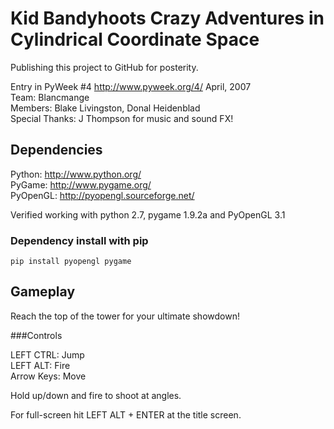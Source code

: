 Kid Bandyhoots Crazy Adventures in Cylindrical Coordinate Space
===
Publishing this project to GitHub for posterity.

Entry in PyWeek #4  <http://www.pyweek.org/4/> April, 2007  
Team: Blancmange  
Members: Blake Livingston, Donal Heidenblad  
Special Thanks: J Thompson for music and sound FX!

Dependencies
---
  Python:     		 <http://www.python.org/>  
  PyGame:    		 <http://www.pygame.org/>  
  PyOpenGL:   		 <http://pyopengl.sourceforge.net/>

Verified working with python 2.7, pygame 1.9.2a and PyOpenGL 3.1

### Dependency install with pip

	pip install pyopengl pygame

Gameplay
---

Reach the top of the tower for your ultimate showdown!

###Controls

LEFT CTRL: Jump  
LEFT ALT:  Fire  
Arrow Keys: Move 

Hold up/down and fire to shoot at angles.

For full-screen hit LEFT ALT + ENTER at the title screen.

